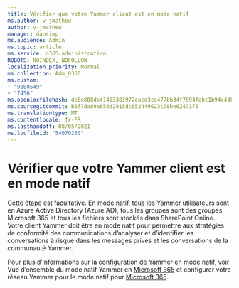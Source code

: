 ```yaml
---
title: Vérifier que votre Yammer client est en mode natif
ms.author: v-jmathew
author: v-jmathew
manager: dansimp
ms.audience: Admin
ms.topic: article
ms.service: o365-administration
ROBOTS: NOINDEX, NOFOLLOW
localization_priority: Normal
ms.collection: Adm_O365
ms.custom:
- "9000549"
- "7456"
ms.openlocfilehash: de5e808de41463381972eacd3ce477bb34f7094fabc1b94e438964c350a78c0e
ms.sourcegitcommit: b5f7da89a650d2915dc652449623c78be6247175
ms.translationtype: MT
ms.contentlocale: fr-FR
ms.lasthandoff: 08/05/2021
ms.locfileid: "54070250"
---
```

# <a name="verify-your-yammer-tenant-is-in-native-mode"></a>Vérifier que votre Yammer client est en mode natif

Cette étape est facultative. En mode natif, tous les Yammer utilisateurs sont en Azure Active Directory (Azure AD), tous les groupes sont des groupes Microsoft 365 et tous les fichiers sont stockés dans SharePoint Online. Votre client Yammer doit être en mode natif pour permettre aux stratégies de conformité des communications d’analyser et d’identifier les conversations à risque dans les messages privés et les conversations de la communauté Yammer.  
  
Pour plus d’informations sur la configuration de Yammer en mode natif, voir Vue d’ensemble du mode natif Yammer en [Microsoft 365](https://go.microsoft.com/fwlink/?linkid=2129829) et configurer votre réseau Yammer pour le mode natif pour [Microsoft 365](https://go.microsoft.com/fwlink/?linkid=2129772).
